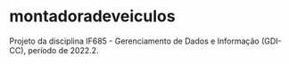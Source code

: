# montadoradeveiculos
Projeto da disciplina IF685 - Gerenciamento de Dados e Informação (GDI-CC), período de 2022.2.
